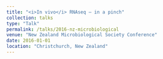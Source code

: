 ```yaml
---
title: "<i>In vivo</i> RNAseq – in a pinch"
collection: talks
type: "Talk"
permalink: /talks/2016-nz-microbiological
venue: "New Zealand Microbiological Society Conference"
date: 2016-01-01
location: "Christchurch, New Zealand"
---
```



